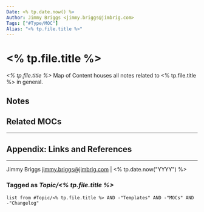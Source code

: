 ```yaml
---
Date: <% tp.date.now() %>
Author: Jimmy Briggs <jimmy.briggs@jimbrig.com>
Tags: ["#Type/MOC"]
Alias: "<% tp.file.title %>"
---
```


# <% tp.file.title %>

*<% tp.file.title %>* Map of Content houses all notes related to <% tp.file.title %> in general.

## Notes

## Related MOCs

***

## Appendix: Links and References

***

Jimmy Briggs <jimmy.briggs@jimbrig.com> | <% tp.date.now("YYYY") %>


### Tagged as *Topic/<% tp.file.title %>*

```dataview
list from #Topic/<% tp.file.title %> AND -"Templates" AND -"MOCs" AND -"Changelog"
```

